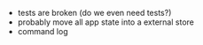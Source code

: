 - tests are broken (do we even need tests?)
- probably move all app state into a external store
- command log
